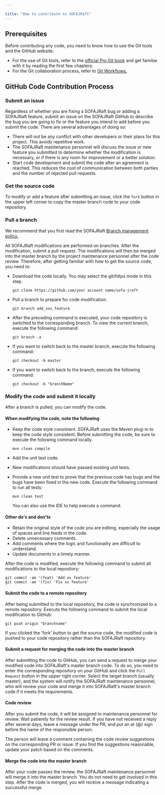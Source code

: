 ```yaml
---

title: "How to contribute to SOFAJRaft"
---
```


## Prerequisites

Before contributing any code, you need to know how to use the Git tools and the GitHub website.

- For the use of Git tools, refer to the [official Pro Git book](https://git-scm.com/book/zh/v1) and get familiar with it by reading the first few chapters.
- For the Git collaboration process, refer to [Git Workflows.](http://www.ruanyifeng.com/blog/2015/12/git-workflow.html)

## GitHub Code Contribution Process

### Submit an issue

Regardless of whether you are fixing a SOFAJRaft bug or adding a SOFAJRaft feature, submit an issue on the SOFAJRaft GitHub to describe the bug you are going to fix or the feature you intend to add before you submit the code. There are several advantages of doing so:

- There will not be any conflict with other developers or their plans for this project. This avoids repetitive work.
- The SOFAJRaft maintenance personnel will discuss the issue or new feature you submitted to determine whether the modification is necessary, or if there is any room for improvement or a better solution.
- Start code development and submit the code after an agreement is reached. This reduces the cost of communication between both parties and the number of rejected pull requests.

### Get the source code

To modify or add a feature after submitting an issue, click the ```fork``` button in the upper left corner to copy the master branch code to your code repository.

### Pull a branch

We recommend that you first read the SOFAJRaft [Branch management policy.](https://github.com/alipay/sofa-jraft/wiki/Github-%E5%88%86%E6%94%AF%E7%AE%A1%E7%90%86%E7%AD%96%E7%95%A5)

All SOFAJRaft modifications are performed on branches. After the modification, submit a pull request. The modifications will then be merged into the master branch by the project maintenance personnel after the code review.
Therefore, after getting familiar with how to get the source code, you need to:

- Download the code locally. You may select the git/https mode in this step.

   ```text
   git clone https://github.com/your account name/sofa-jraft
   ```

- Pull a branch to prepare for code modification.

   ```text
   git branch add_xxx_feature
   ```

- After the preceding command is executed, your code repository is switched to the corresponding branch. To view the current branch, execute the following command:

   ```text
   git branch -a
   ```

- If you want to switch back to the master branch, execute the following command:

   ```text
   git checkout -b master
   ```

- If you want to switch back to the branch, execute the following command:

   ```text
   git checkout -b "branchName"
   ```

### Modify the code and submit it locally

After a branch is pulled, you can modify the code.

#### When modifying the code, note the following

- Keep the code style consistent.
SOFAJRaft uses the Maven plug-in to keep the code style consistent. Before submitting the code, be sure to execute the following command locally.

   ```text
   mvn clean compile
   ```

- Add the unit test code.

- New modifications should have passed existing unit tests.

- Provide a new unit test to prove that the previous code has bugs and the bugs have been fixed in the new code.
Execute the following command to run all tests:

   ```text
   mvn clean test
   ```

   You can also use the IDE to help execute a command.

#### Other do's and don'ts

- Retain the original style of the code you are editing, especially the usage of spaces and line feeds in the code.
- Delete unnecessary comments.
- Add comments where the logic and functionality are difficult to understand.
- Update documents in a timely manner.

After the code is modified, execute the following command to submit all modifications to the local repository:

```text
git commit -am '(feat) 'Add xx feature'
git commit -am '(fix) 'Fix xx feature'
```

#### Submit the code to a remote repository

After being submitted to the local repository, the code is synchronized to a remote repository. Execute the following command to submit the local modification to GitHub:

```text
git push origin "branchname"
```

If you clicked the 'fork' button to get the source code, the modified code is pushed to your code repository rather than the SOFAJRaft repository.

#### Submit a request for merging the code into the master branch

After submitting the code to GitHub, you can send a request to merge your modified code into SOFAJRaft's master branch code. To do so, you need to enter the corresponding repository on your GitHub and click the ```Pull Request``` button in the upper right corner. Select the target branch (usually master), and the system will notify the SOFAJRaft maintenance personnel, who will review your code and merge it into SOFAJRaft's master branch code if it meets the requirements.

#### Code review

After you submit the code, it will be assigned to maintenance personnel for review. Wait patiently for the review result. If you have not received a reply after several days, leave a message under the PR, and put an at (@) sign before the name of the responsible person.

The person will leave a comment containing the code review suggestions on the corresponding PR or issue. If you find the suggestions reasonable, update your patch based on the comments.

#### Merge the code into the master branch

After your code passes the review, the SOFAJRaft maintenance personnel will merge it into the master branch. You do not need to get involved in this step. After the code is merged, you will receive a message indicating a successful merge.
